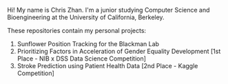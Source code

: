Hi! My name is Chris Zhan. I'm a junior studying Computer Science and Bioengineering at the University of California, Berkeley.

These repositories contain my personal projects: 
1. Sunflower Position Tracking for the Blackman Lab
2. Prioritizing Factors in Acceleration of Gender Equality Development [1st Place - NIB x DSS Data Science Competition]
3. Stroke Prediction using Patient Health Data [2nd Place - Kaggle Competition]

<!---
zhanchris/zhanchris is a ✨ special ✨ repository because its `README.md` (this file) appears on your GitHub profile.
You can click the Preview link to take a look at your changes.
--->
